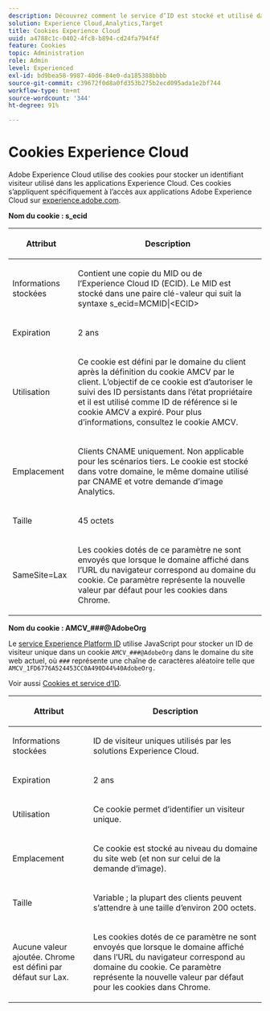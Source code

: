 ```yaml
---
description: Découvrez comment le service d’ID est stocké et utilisé dans les applications Experience Cloud.
solution: Experience Cloud,Analytics,Target
title: Cookies Experience Cloud
uuid: a4788c1c-0402-4fc8-b894-cd24fa794f4f
feature: Cookies
topic: Administration
role: Admin
level: Experienced
exl-id: bd9bea58-9987-40d6-84e0-da185388bbbb
source-git-commit: c39672f0d8a0fd353b275b2ecd095ada1e2bf744
workflow-type: tm+mt
source-wordcount: '344'
ht-degree: 91%

---
```


# Cookies Experience Cloud

Adobe Experience Cloud utilise des cookies pour stocker un identifiant visiteur utilisé dans les applications Experience Cloud. Ces cookies s’appliquent spécifiquement à l’accès aux applications Adobe Experience Cloud sur [experience.adobe.com](https://experience.adobe.com?lang=fr).

**Nom du cookie : s_ecid**

<table id="table_FF4C70D3D4CC425BA65162D5A9504F7D"> 
 <thead> 
  <tr> 
   <th colname="col1" class="entry"> <p>Attribut </p> </th> 
   <th colname="col2" class="entry"> <p>Description </p> </th> 
  </tr> 
 </thead>
 <tbody> 
  <tr> 
   <td colname="col1"> <p>Informations stockées </p> </td> 
   <td colname="col2"> <p> Contient une copie du MID ou de l’Experience Cloud ID (ECID). Le MID est stocké dans une paire clé-valeur qui suit la syntaxe s_ecid=MCMID|&lt;ECID&gt; </p> </td> 
  </tr> 
  <tr> 
   <td colname="col1"> <p> Expiration </p> </td> 
   <td colname="col2"> <p>2 ans </p> </td> 
  </tr> 
  <tr> 
   <td colname="col1"> <p> Utilisation </p> </td> 
   <td colname="col2"> <p>Ce cookie est défini par le domaine du client après la définition du cookie AMCV par le client. L’objectif de ce cookie est d’autoriser le suivi des ID persistants dans l’état propriétaire et il est utilisé comme ID de référence si le cookie AMCV a expiré. Pour plus d’informations, consultez le cookie AMCV. </p> </td> 
  </tr> 
  <tr> 
   <td colname="col1"> <p> Emplacement </p> </td> 
   <td colname="col2"> <p>Clients CNAME uniquement. Non applicable pour les scénarios tiers. Le cookie est stocké dans votre domaine, le même domaine utilisé par CNAME et votre demande d’image Analytics. </p> </td> 
  </tr> 
  <tr> 
   <td colname="col1"> <p> Taille </p> </td> 
   <td colname="col2"> <p>45 octets </p> </td> 
  </tr> 
  <tr> 
   <td colname="col1"> <p> SameSite=Lax </p> </td> 
   <td colname="col2"> <p>Les cookies dotés de ce paramètre ne sont envoyés que lorsque le domaine affiché dans l’URL du navigateur correspond au domaine du cookie. Ce paramètre représente la nouvelle valeur par défaut pour les cookies dans Chrome.</p> </td> 
  </tr> 
 </tbody> 
</table>

**Nom du cookie : AMCV_###@AdobeOrg**

Le [service Experience Platform ID](https://experienceleague.adobe.com/docs/id-service/using/home.html?lang=fr) utilise JavaScript pour stocker un ID de visiteur unique dans un cookie `AMCV_###@AdobeOrg` dans le domaine du site web actuel, où `###` représente une chaîne de caractères aléatoire telle que `AMCV_1FD6776A524453CC0A490D44%40AdobeOrg.`

Voir aussi [Cookies et service d’ID](https://experienceleague.adobe.com/docs/id-service/using/intro/cookies.html?lang=fr).

<table id="table_1883C0836C1E4AF5A262FBF5000C1B11"> 
 <thead> 
  <tr> 
   <th colname="col1" class="entry"> <p>Attribut </p> </th> 
   <th colname="col2" class="entry"> <p>Description </p> </th> 
  </tr> 
 </thead>
 <tbody> 
  <tr> 
   <td colname="col1"> <p>Informations stockées </p> </td> 
   <td colname="col2"> <p> ID de visiteur uniques utilisés par les solutions Experience Cloud. </p> </td> 
  </tr> 
  <tr> 
   <td colname="col1"> <p> Expiration </p> </td> 
   <td colname="col2"> <p> 2 ans </p> </td> 
  </tr> 
  <tr> 
   <td colname="col1"> <p> Utilisation </p> </td> 
   <td colname="col2"> <p> Ce cookie permet d’identifier un visiteur unique. </p> </td> 
  </tr> 
  <tr> 
   <td colname="col1"> <p> Emplacement </p> </td> 
   <td colname="col2"> <p> Ce cookie est stocké au niveau du domaine du site web (et non sur celui de la demande d’image). </p> </td> 
  </tr> 
  <tr> 
   <td colname="col1"> <p> Taille </p> </td> 
   <td colname="col2"> <p> Variable ; la plupart des clients peuvent s’attendre à une taille d’environ 200 octets. </p> </td> 
  </tr> 
  <tr> 
   <td colname="col1"> <p>Aucune valeur ajoutée. Chrome est défini par défaut sur Lax. </p> </td> 
   <td colname="col2"> <p> Les cookies dotés de ce paramètre ne sont envoyés que lorsque le domaine affiché dans l’URL du navigateur correspond au domaine du cookie. Ce paramètre représente la nouvelle valeur par défaut pour les cookies dans Chrome. </p> </td> 
  </tr> 
 </tbody> 
</table>
